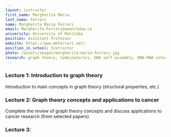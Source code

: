 ```yaml
---
layout: instructor
first_name: Margherita Maria
last_name: Ferrari
name: Margherita Maria Ferrari
email: Margherita.Ferrari@umanitoba.ca
university: University of Manitoba
position: Assistant Professor
website: https://www.mmferrari.net/
position_in_school: Instructor
photo: /assets/images/margherita-maria-ferrari.jpg
research: graph theory, combinatorics, DNA self-assembly, DNA-RNA interactions
---
```


### Lecture 1: Introduction to graph theory

Introduction to main concepts in graph theory (structural properties, etc.)

### Lecture 2: Graph theory concepts and applications to cancer

Complete the review of graph theory concepts and discuss applications to cancer research (from selected papers)

### Lecture 3: